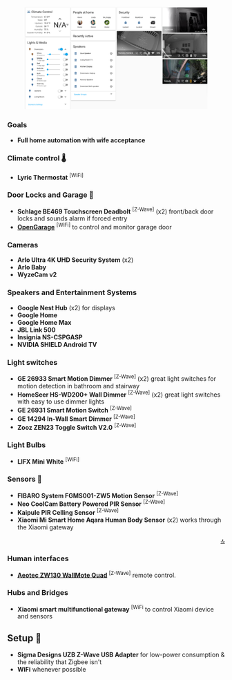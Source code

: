 
<div align="center">
    <figure>
        <div>
            <img src="www/screenshots/home.png" alt="Home" title="Home" width="700">
        </div>
    </figure>
</div>

### Goals 
- **Full home automation with wife acceptance**

### Climate control 🌡
- **Lyric Thermostat** <sup>[WiFi]</sup> 

### Door Locks and Garage 👮
- **Schlage BE469 Touchscreen Deadbolt** <sup>[Z-Wave]</sup> (x2) front/back door locks and sounds alarm if forced entry
- **[OpenGarage](https://opengarage.io/)** <sup>[WiFi]</sup> to control and monitor garage door 

### Cameras
- **Arlo Ultra 4K UHD Security System** (x2)
- **Arlo Baby** 
- **WyzeCam v2**

### Speakers and Entertainment Systems 
- **Google Nest Hub** (x2) for displays 
- **Google Home**  
- **Google Home Max**
- **JBL Link 500**  
- **Insignia NS-CSPGASP** 
- **NVIDIA SHIELD Android TV**

### Light switches
- **GE 26933 Smart Motion Dimmer** <sup>[Z-Wave]</sup> (x2) great light switches for motion detection in bathroom and stairway 
- **HomeSeer HS-WD200+ Wall Dimmer** <sup>[Z-Wave]</sup> (x2) great light switches with easy to use dimmer lights
- **GE 26931 Smart Motion Switch** <sup>[Z-Wave]</sup> 
- **GE 14294 In-Wall Smart Dimmer** <sup>[Z-Wave]</sup> 
- **Zooz ZEN23 Toggle Switch V2.0** <sup>[Z-Wave]</sup>

### Light Bulbs
- **LIFX Mini White** <sup>[WiFi]</sup>

### Sensors 📡
- **FIBARO System FGMS001-ZW5 Motion Sensor** <sup>[Z-Wave]</sup>
- **Neo CoolCam Battery Powered PIR Sensor** <sup>[Z-Wave]</sup>
- **Kaipule PIR Celling Sensor** <sup>[Z-Wave]</sup>
- **Xiaomi Mi Smart Home Aqara Human Body Sensor** (x2) works through the Xiaomi gateway 

<p align="right"><a href="#top" title="Back to top">🔝</a></p>

### Human interfaces 
- **[Aeotec ZW130 WallMote Quad](https://www.youtube.com/watch?v=5Vc1Ift7ND8)** <sup>[Z-Wave]</sup> remote control.

### Hubs and Bridges
- **Xiaomi smart multifunctional gateway** <sup>[WiFi</sup> to control Xiaomi device and sensors 

## Setup 🔩
- **Sigma Designs UZB Z-Wave USB Adapter** for low-power consumption & the reliability that Zigbee isn't
- **WiFi** whenever possible
